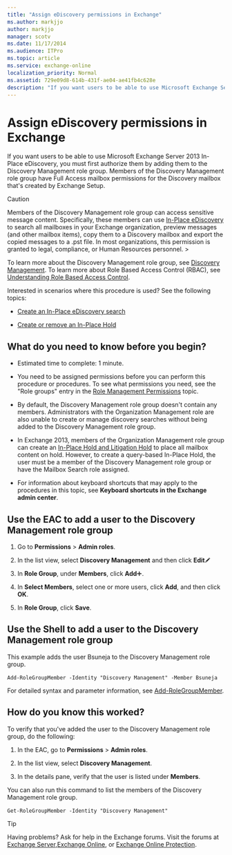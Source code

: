 ```yaml
---
title: "Assign eDiscovery permissions in Exchange"
ms.author: markjjo
author: markjjo
manager: scotv
ms.date: 11/17/2014
ms.audience: ITPro
ms.topic: article
ms.service: exchange-online
localization_priority: Normal
ms.assetid: 729e09d8-614b-431f-ae04-ae41fb4c628e
description: "If you want users to be able to use Microsoft Exchange Server 2013 In-Place eDiscovery, you must first authorize them by adding them to the Discovery Management role group. Members of the Discovery Management role group have Full Access mailbox permissions for the Discovery mailbox that's created by Exchange Setup."
---
```


# Assign eDiscovery permissions in Exchange

If you want users to be able to use Microsoft Exchange Server 2013 In-Place eDiscovery, you must first authorize them by adding them to the Discovery Management role group. Members of the Discovery Management role group have Full Access mailbox permissions for the Discovery mailbox that's created by Exchange Setup.
  
> [!CAUTION]
> Members of the Discovery Management role group can access sensitive message content. Specifically, these members can use [In-Place eDiscovery](in-place-ediscovery.md) to search all mailboxes in your Exchange organization, preview messages (and other mailbox items), copy them to a Discovery mailbox and export the copied messages to a .pst file. In most organizations, this permission is granted to legal, compliance, or Human Resources personnel. > 
  
To learn more about the Discovery Management role group, see [Discovery Management](http://technet.microsoft.com/library/b8bc5922-a8c9-4707-906d-fa38bb87da8f.aspx). To learn more about Role Based Access Control (RBAC), see [Understanding Role Based Access Control](http://technet.microsoft.com/library/fd268867-2ae5-441b-8103-7a7583eb2bbe.aspx).
  
Interested in scenarios where this procedure is used? See the following topics:
  
- [Create an In-Place eDiscovery search](create-in-place-ediscovery-search.md)
    
- [Create or remove an In-Place Hold](../../security-and-compliance/create-or-remove-in-place-holds.md)
    
## What do you need to know before you begin?

- Estimated time to complete: 1 minute.
    
- You need to be assigned permissions before you can perform this procedure or procedures. To see what permissions you need, see the "Role groups" entry in the [Role Management Permissions](http://technet.microsoft.com/library/cb9591c4-fbb3-4199-8007-6bbfdfd5a2e9.aspx) topic. 
    
- By default, the Discovery Management role group doesn't contain any members. Administrators with the Organization Management role are also unable to create or manage discovery searches without being added to the Discovery Management role group. 
    
- In Exchange 2013, members of the Organization Management role group can create an [In-Place Hold and Litigation Hold](../../security-and-compliance/in-place-and-litigation-holds.md) to place all mailbox content on hold. However, to create a query-based In-Place Hold, the user must be a member of the Discovery Management role group or have the Mailbox Search role assigned. 
    
- For information about keyboard shortcuts that may apply to the procedures in this topic, see **Keyboard shortcuts in the Exchange admin center**.
    
## Use the EAC to add a user to the Discovery Management role group

1. Go to **Permissions** \> **Admin roles**.
    
2. In the list view, select **Discovery Management** and then click **Edit**![Edit icon](../../media/ITPro_EAC_EditIcon.gif)
  
3. In **Role Group**, under **Members**, click **Add**![Add Icon](../../media/ITPro_EAC_AddIcon.gif).
    
4. In **Select Members**, select one or more users, click **Add**, and then click **OK**.
    
5. In **Role Group**, click **Save**.
    
## Use the Shell to add a user to the Discovery Management role group

This example adds the user Bsuneja to the Discovery Management role group.
  
```
Add-RoleGroupMember -Identity "Discovery Management" -Member Bsuneja
```

For detailed syntax and parameter information, see [Add-RoleGroupMember](http://technet.microsoft.com/library/ed53e269-a855-4066-88a7-1ba36086bd72.aspx).
  
## How do you know this worked?

To verify that you've added the user to the Discovery Management role group, do the following: 
  
1. In the EAC, go to **Permissions** \> **Admin roles**.
    
2. In the list view, select **Discovery Management**.
    
3. In the details pane, verify that the user is listed under **Members**.
    
You can also run this command to list the members of the Discovery Management role group.
  
```
Get-RoleGroupMember -Identity "Discovery Management"
```

> [!TIP]
> Having problems? Ask for help in the Exchange forums. Visit the forums at [Exchange Server](https://go.microsoft.com/fwlink/p/?linkId=60612),[Exchange Online](https://go.microsoft.com/fwlink/p/?linkId=267542), or [Exchange Online Protection](https://go.microsoft.com/fwlink/p/?linkId=285351). 
  

